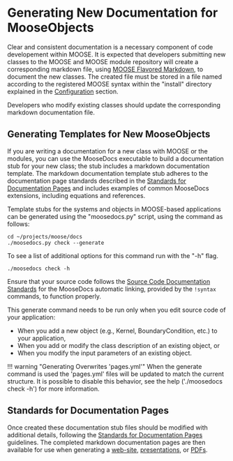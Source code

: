 # Generating New Documentation for MooseObjects

Clear and consistent documentation is a necessary component of code developement within MOOSE.
It is expected that developers submitting new classes to the MOOSE and MOOSE module repository will create a corresponding markdown file, using
[MOOSE Flavored Markdown](moose_markdown/index.md), to document the new classes.
The created file must be stored in a file named according to the registered MOOSE syntax within the "install" directory explained in the [Configuration](moose_docs/setup.md#configuration) section.

Developers who modify existing classes should update the corresponding markdown documentation file.

## Generating Templates for New MooseObjects

If you are writing a documentation for a new class with MOOSE or the modules, you can use the MooseDocs executable to build a documentation stub for your new class; the stub includes a markdown documentation template.
The markdown documentation template stub adheres to the documentation page standards described in the [Standards for Documentation Pages](moose_docs/docs_standards.md) and includes examples of common MooseDocs extensions, including equations and references.

Template stubs for the systems and objects in MOOSE-based applications can be generated using the "moosedocs.py" script, using the command as follows:

```text
cd ~/projects/moose/docs
./moosedocs.py check --generate
```

To see a list of additional options for this command run with the "-h" flag.
```text
./moosedocs check -h
```

Ensure that your source code follows the [Source Code Documentation Standards](moose_docs/code.md) for the MooseDocs automatic linking, provided by the `!syntax` commands, to function properly.

This generate command needs to be run only when you edit source code of your application:

  * When you add a new object (e.g., Kernel, BoundaryCondition, etc.) to your application,
  * When you add or modify the class description of an existing object, or
  * When you modify the input parameters of an existing object.

!!! warning "Generating Overwrites 'pages.yml'"
    When the generate command is used the 'pages.yml' files will be updated to match the current structure. It is
    possible to disable this behavior, see the help ('./moosedocs check -h') for more information.


## Standards for Documentation Pages

Once created these documentation stub files should be modified with additional details, following the [Standards for Documentation Pages](moose_docs/docs_standards.md) guidelines.
The completed markdown documentation pages are then available for use when generating a [web-site](utilities/moose_docs/website.md), [presentations](utilities/moose_docs/presentation.md), or [PDFs](utilities/moose_docs/pdf.md).
